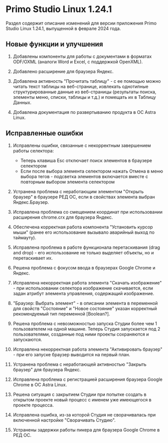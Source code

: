 # Primo Studio Linux 1.24.1

Раздел содержит описание изменений для версии приложения Primo Studio Linux 1.24.1, выпущенной в феврале 2024 года.

## Новые функции и улучшения

1. Добавлены компоненты для работы с документами в форматах ODF/OXML (аналоги Word и Excel, с поддержкой OpenXML).

2. Добавлено расширение для браузера Яндекс.

3. Добавлена активность "Прочитать таблицу" - с ее помощью можно читать текст таблицы на веб-странице, извлекать однотипные структурированные данные из веб-страницы (результаты поиска, элементы меню, списки, таблицы и т.д.) и помещать их в Таблицу Данных.

4. Добавлена документация по развертыванию продукта в ОС Astra Linux.


## Исправленные ошибки 

1. Исправлены ошибки, связанные с некорректным завершением работы селектора:
   * Теперь клавиша Esc отключает поиск элементов в браузере селектором
   * Если после выбора элемента селектором нажать Отмена в меню выбора тегов - подсветка элементов включается вместе с повторным выбором элемента селектором

2. Устранена проблема с неработающим элементом "Открыть браузер" в браузере РЕД ОС, если в свойствах элемента выбран Яндекс.Браузер.

3. Исправлена проблема со смещением координат при использовании расширения chrome.crx для браузера Яндекс.

4. Обеспечена корректная работа компонента "Установить курсор мыши" (ранее его использование вызывало аварийный выход по таймауту).

5. Исправлена проблема в работе функционала перетаскивания (drag and drop) - его использование не только выделяет объекты, но и перетаскивает их.

6. Решена проблема с фокусом ввода в браузерах Google Chrome и Яндекс.

7. Исправлена некорректная работа элемента "Скачать изображение" - при использовании селектора изображение скачивается, если задан атрибут элемента управления, содержащий изображение.

8. 	"Браузер: Выбрать элемент" - в описании элемента в переменной для свойств "Состояние" и "Новое состояние" указан корректный рекомендуемый тип переменной [Boolean?].

9. Решена проблема с невозможностью запуска Студии более чем 1 пользователем на одной машине. Теперь Студия запускается под 2 пользователями, созданные под ними проекты сохраняются и запускаются.

10. Исправлена некорректная работа элемента "Активировать браузер" - при его запуске браузер выводится на первый план.

11. Устранена проблема с неработающей активностью "Закрыть браузер" для браузера Яндекс.

12. Исправлена проблема с регистрацией расширения браузера Google Chrome в ОС Astra Linux.

13. Решена ситуация с закрытием Студии при попытке создать в открытом проекте новый процесс с именем уже имеющегося в проекте процесса.

14. Исправлена ошибка, из-за которой Студия не сворачивалась при включенной настройке "Сворачивать Студию".

15. Устранены задержки работы пикера для браузера Google Chrome в РЕД ОС.
 



